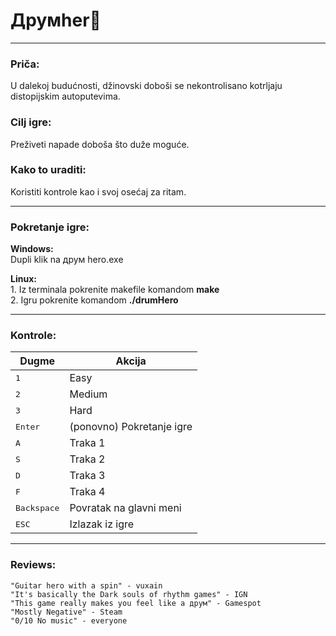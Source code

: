 # Друмher:drum:
_____

### Priča: 
U dalekoj budućnosti, džinovski doboši se nekontrolisano kotrljaju distopijskim autoputevima.<br>
### Cilj igre:
Preživeti napade doboša što duže moguće.
### Kako to uraditi:
Koristiti kontrole kao i svoj osećaj za ritam.<br>
_____
### Pokretanje igre:
  **Windows:** <br>
  Dupli klik na друм hero.exe
  
  **Linux:** <br>
          1. Iz terminala pokrenite makefile komandom **make** <br>
          2. Igru pokrenite komandom **./drumHero**
_____
### Kontrole:

  | Dugme | Akcija |
  | --- | --- |
  | <kbd>1</kbd> | Easy |
  | <kbd>2</kbd> | Medium |
  | <kbd>3</kbd> | Hard |
  | <kbd> Enter </kdb> | (ponovno) Pokretanje igre |
  | <kbd>A</kbd> | Traka 1 |
  | <kbd>S</kbd> | Traka 2 |
  | <kbd>D</kbd> | Traka 3|
  | <kbd>F</kbd> | Traka 4|
  | <kbd> Backspace </kbd> | Povratak na glavni meni |
  | <kbd> ESC </kdb> | Izlazak iz igre |

_____  
### Reviews:
    "Guitar hero with a spin" - vuxain
    "It's basically the Dark souls of rhythm games" - IGN
    "This game really makes you feel like a друм" - Gamespot
    "Mostly Negative" - Steam
    "0/10 No music" - everyone
  
  
  


